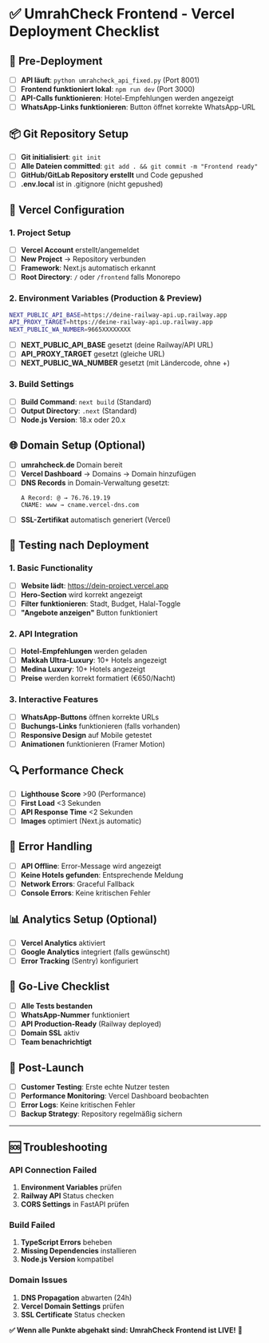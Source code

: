 # ✅ UmrahCheck Frontend - Vercel Deployment Checklist

## 🚀 **Pre-Deployment**

- [ ] **API läuft**: `python umrahcheck_api_fixed.py` (Port 8001)
- [ ] **Frontend funktioniert lokal**: `npm run dev` (Port 3000)
- [ ] **API-Calls funktionieren**: Hotel-Empfehlungen werden angezeigt
- [ ] **WhatsApp-Links funktionieren**: Button öffnet korrekte WhatsApp-URL

## 📦 **Git Repository Setup**

- [ ] **Git initialisiert**: `git init`
- [ ] **Alle Dateien committed**: `git add . && git commit -m "Frontend ready"`
- [ ] **GitHub/GitLab Repository erstellt** und Code gepushed
- [ ] **.env.local** ist in .gitignore (nicht gepushed)

## 🔧 **Vercel Configuration**

### **1. Project Setup**
- [ ] **Vercel Account** erstellt/angemeldet
- [ ] **New Project** → Repository verbunden
- [ ] **Framework**: Next.js automatisch erkannt
- [ ] **Root Directory**: `/` oder `/frontend` falls Monorepo

### **2. Environment Variables** (Production & Preview)
```bash
NEXT_PUBLIC_API_BASE=https://deine-railway-api.up.railway.app
API_PROXY_TARGET=https://deine-railway-api.up.railway.app  
NEXT_PUBLIC_WA_NUMBER=9665XXXXXXXX
```

- [ ] **NEXT_PUBLIC_API_BASE** gesetzt (deine Railway/API URL)
- [ ] **API_PROXY_TARGET** gesetzt (gleiche URL)
- [ ] **NEXT_PUBLIC_WA_NUMBER** gesetzt (mit Ländercode, ohne +)

### **3. Build Settings**
- [ ] **Build Command**: `next build` (Standard)
- [ ] **Output Directory**: `.next` (Standard)
- [ ] **Node.js Version**: 18.x oder 20.x

## 🌐 **Domain Setup** (Optional)

- [ ] **umrahcheck.de** Domain bereit
- [ ] **Vercel Dashboard** → Domains → Domain hinzufügen
- [ ] **DNS Records** in Domain-Verwaltung gesetzt:
  ```
  A Record: @ → 76.76.19.19
  CNAME: www → cname.vercel-dns.com
  ```
- [ ] **SSL-Zertifikat** automatisch generiert (Vercel)

## 🧪 **Testing nach Deployment**

### **1. Basic Functionality**
- [ ] **Website lädt**: https://dein-project.vercel.app
- [ ] **Hero-Section** wird korrekt angezeigt
- [ ] **Filter funktionieren**: Stadt, Budget, Halal-Toggle
- [ ] **"Angebote anzeigen"** Button funktioniert

### **2. API Integration**
- [ ] **Hotel-Empfehlungen** werden geladen
- [ ] **Makkah Ultra-Luxury**: 10+ Hotels angezeigt
- [ ] **Medina Luxury**: 10+ Hotels angezeigt
- [ ] **Preise** werden korrekt formatiert (€650/Nacht)

### **3. Interactive Features**
- [ ] **WhatsApp-Buttons** öffnen korrekte URLs
- [ ] **Buchungs-Links** funktionieren (falls vorhanden)
- [ ] **Responsive Design** auf Mobile getestet
- [ ] **Animationen** funktionieren (Framer Motion)

## 🔍 **Performance Check**

- [ ] **Lighthouse Score** >90 (Performance)
- [ ] **First Load** <3 Sekunden
- [ ] **API Response Time** <2 Sekunden
- [ ] **Images** optimiert (Next.js automatic)

## 🚨 **Error Handling**

- [ ] **API Offline**: Error-Message wird angezeigt
- [ ] **Keine Hotels gefunden**: Entsprechende Meldung
- [ ] **Network Errors**: Graceful Fallback
- [ ] **Console Errors**: Keine kritischen Fehler

## 📊 **Analytics Setup** (Optional)

- [ ] **Vercel Analytics** aktiviert
- [ ] **Google Analytics** integriert (falls gewünscht)
- [ ] **Error Tracking** (Sentry) konfiguriert

## 🎉 **Go-Live Checklist**

- [ ] **Alle Tests bestanden**
- [ ] **WhatsApp-Nummer** funktioniert
- [ ] **API Production-Ready** (Railway deployed)
- [ ] **Domain SSL** aktiv
- [ ] **Team benachrichtigt**

## 🔄 **Post-Launch**

- [ ] **Customer Testing**: Erste echte Nutzer testen
- [ ] **Performance Monitoring**: Vercel Dashboard beobachten
- [ ] **Error Logs**: Keine kritischen Fehler
- [ ] **Backup Strategy**: Repository regelmäßig sichern

---

## 🆘 **Troubleshooting**

### **API Connection Failed**
1. **Environment Variables** prüfen
2. **Railway API** Status checken
3. **CORS Settings** in FastAPI prüfen

### **Build Failed**
1. **TypeScript Errors** beheben
2. **Missing Dependencies** installieren
3. **Node.js Version** kompatibel

### **Domain Issues**
1. **DNS Propagation** abwarten (24h)
2. **Vercel Domain Settings** prüfen
3. **SSL Certificate** Status checken

**✅ Wenn alle Punkte abgehakt sind: UmrahCheck Frontend ist LIVE!** 🚀